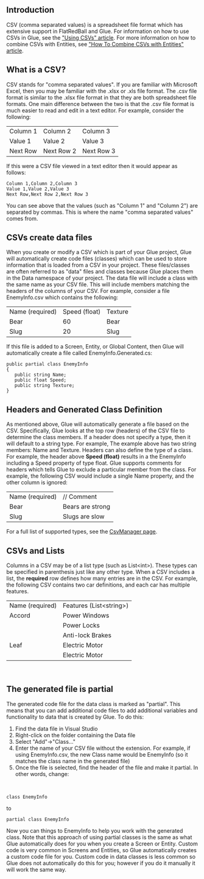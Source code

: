 ## Introduction

CSV (comma separated values) is a spreadsheet file format which has extensive support in FlatRedBall and Glue. For information on how to use CSVs in Glue, see the ["Using CSVs" article](/documentation/tutorials/glue-tutorials/glue-tutorials-using-csvs.md "Glue:Tutorials:Using CSVs"). For more information on how to combine CSVs with Entities, see ["How To Combine CSVs with Entities" article](/uncategorized/glue-how-to-combine-csvs-with-entities.md "Glue:How To:Combine CSVs with Entities").

## What is a CSV?

CSV stands for "comma separated values". If you are familiar with Microsoft Excel, then you may be familiar with the .xlsx or .xls file format. The .csv file format is similar to the .xlsx file format in that they are both spreadsheet file formats. One main difference between the two is that the .csv file format is much easier to read and edit in a text editor. For example, consider the following:

|          |            |            |
|----------|------------|------------|
| Column 1 | Column 2   | Column 3   |
| Value 1  | Value 2    | Value 3    |
| Next Row | Next Row 2 | Next Row 3 |

If this were a CSV file viewed in a text editor then it would appear as follows:

    Column 1,Column 2,Column 3
    Value 1,Value 2,Value 3
    Next Row,Next Row 2,Next Row 3

You can see above that the values (such as "Column 1" and "Column 2") are separated by commas. This is where the name "comma separated values" comes from.

## CSVs create data files

When you create or modify a CSV which is part of your Glue project, Glue will automatically create code files (classes) which can be used to store information that is loaded from a CSV in your project. These files/classes are often referred to as "data" files and classes because Glue places them in the Data namespace of your project. The data file will include a class with the same name as your CSV file. This will include members matching the headers of the columns of your CSV. For example, consider a file EnemyInfo.csv which contains the following:

|                 |               |         |
|-----------------|---------------|---------|
| Name (required) | Speed (float) | Texture |
| Bear            | 60            | Bear    |
| Slug            | 20            | Slug    |

If this file is added to a Screen, Entity, or Global Content, then Glue will automatically create a file called EnemyInfo.Generated.cs:

    public partial class EnemyInfo
    {
       public string Name;
       public float Speed;
       public string Texture;
    }

## Headers and Generated Class Definition

As mentioned above, Glue will automatically generate a file based on the CSV. Specifically, Glue looks at the top row (headers) of the CSV file to determine the class members. If a header does not specify a type, then it will default to a string type. For example, The example above has two string members: Name and Texture. Headers can also define the type of a class. For example, the header above **Speed (float)** results in a the EnemyInfo including a Speed property of type float. Glue supports comments for headers which tells Glue to exclude a particular member from the class. For example, the following CSV would include a single Name property, and the other column is ignored:

|                 |                  |
|-----------------|------------------|
| Name (required) | // Comment       |
| Bear            | Bears are strong |
| Slug            | Slugs are slow   |

For a full list of supported types, see the [CsvManager page](/documentation/api/flatredball/io/csv/csvfilemanager.md).

## CSVs and Lists

Columns in a CSV may be of a list type (such as List\<int\>). These types can be specified in parenthesis just like any other type. When a CSV includes a list, the **required** row defines how many entries are in the CSV. For example, the following CSV contains two car definitions, and each car has multiple features.

|                 |                           |
|-----------------|---------------------------|
| Name (required) | Features (List\<string\>) |
| Accord          | Power Windows             |
|                 | Power Locks               |
|                 | Anti-lock Brakes          |
| Leaf            | Electric Motor            |
|                 | Electric Motor            |

 

## The generated file is partial

The generated code file for the data class is marked as "partial". This means that you can add additional code files to add additional variables and functionality to data that is created by Glue. To do this:

1.  Find the data file in Visual Studio
2.  Right-click on the folder containing the Data file
3.  Select "Add"-\>"Class..."
4.  Enter the name of your CSV file without the extension. For example, if using EnemyInfo.csv, the new Class name would be EnemyInfo (so it matches the class name in the generated file)
5.  Once the file is selected, find the header of the file and make it partial. In other words, change:

&nbsp;

    class EnemyInfo

to

    partial class EnemyInfo

Now you can things to EnemyInfo to help you work with the generated class. Note that this approach of using partial classes is the same as what Glue automatically does for you when you create a Screen or Entity. Custom code is very common in Screens and Entities, so Glue automatically creates a custom code file for you. Custom code in data classes is less common so Glue does not automatically do this for you; however if you do it manually it will work the same way.
